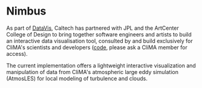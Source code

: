 # Nimbus
As part of [DataVis](http://datavis.caltech.edu), Caltech has partnered with JPL and the ArtCenter College of Design to bring together software engineers and artists to build an interactive data visualisation tool, consulted by and build exclusively for CliMA's scientists and developers ([code](https://drive.google.com/file/d/1xFlVKunny2ZIgg_xFn7vgIWZko151zwG/view?usp=sharing), please ask a CliMA member for access).

The current implementation offers a lightweight interactive visualization and manipulation of data from CliMA's atmospheric large eddy simulation (AtmosLES) for local modeling of turbulence and clouds.
